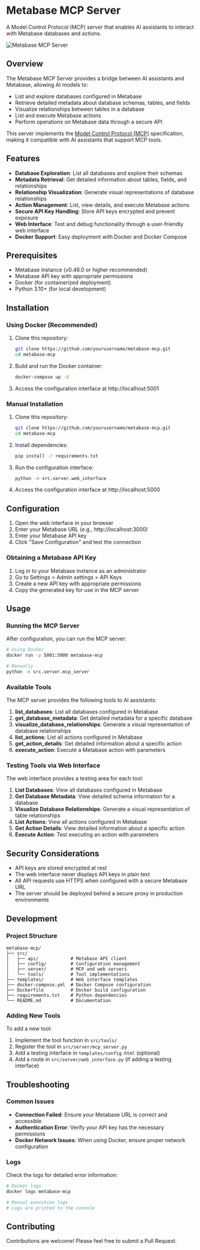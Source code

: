 # Metabase MCP Server

A Model Control Protocol (MCP) server that enables AI assistants to interact with Metabase databases and actions.

![Metabase MCP Server](https://path-to-screenshot.png)

## Overview

The Metabase MCP Server provides a bridge between AI assistants and Metabase, allowing AI models to:

- List and explore databases configured in Metabase
- Retrieve detailed metadata about database schemas, tables, and fields
- Visualize relationships between tables in a database
- List and execute Metabase actions
- Perform operations on Metabase data through a secure API

This server implements the [Model Control Protocol (MCP)](https://github.com/anthropics/mcp) specification, making it compatible with AI assistants that support MCP tools.

## Features

- **Database Exploration**: List all databases and explore their schemas
- **Metadata Retrieval**: Get detailed information about tables, fields, and relationships
- **Relationship Visualization**: Generate visual representations of database relationships
- **Action Management**: List, view details, and execute Metabase actions
- **Secure API Key Handling**: Store API keys encrypted and prevent exposure
- **Web Interface**: Test and debug functionality through a user-friendly web interface
- **Docker Support**: Easy deployment with Docker and Docker Compose

## Prerequisites

- Metabase instance (v0.46.0 or higher recommended)
- Metabase API key with appropriate permissions
- Docker (for containerized deployment)
- Python 3.10+ (for local development)

## Installation

### Using Docker (Recommended)

1. Clone this repository:
   ```bash
   git clone https://github.com/yourusername/metabase-mcp.git
   cd metabase-mcp
   ```

2. Build and run the Docker container:
   ```bash
   docker-compose up -d
   ```

3. Access the configuration interface at http://localhost:5001

### Manual Installation

1. Clone this repository:
   ```bash
   git clone https://github.com/yourusername/metabase-mcp.git
   cd metabase-mcp
   ```

2. Install dependencies:
   ```bash
   pip install -r requirements.txt
   ```

3. Run the configuration interface:
   ```bash
   python -m src.server.web_interface
   ```

4. Access the configuration interface at http://localhost:5000

## Configuration

1. Open the web interface in your browser
2. Enter your Metabase URL (e.g., http://localhost:3000)
3. Enter your Metabase API key
4. Click "Save Configuration" and test the connection

### Obtaining a Metabase API Key

1. Log in to your Metabase instance as an administrator
2. Go to Settings > Admin settings > API Keys
3. Create a new API key with appropriate permissions
4. Copy the generated key for use in the MCP server

## Usage

### Running the MCP Server

After configuration, you can run the MCP server:

```bash
# Using Docker
docker run -p 5001:5000 metabase-mcp

# Manually
python -m src.server.mcp_server
```

### Available Tools

The MCP server provides the following tools to AI assistants:

1. **list_databases**: List all databases configured in Metabase
2. **get_database_metadata**: Get detailed metadata for a specific database
3. **visualize_database_relationships**: Generate a visual representation of database relationships
4. **list_actions**: List all actions configured in Metabase
5. **get_action_details**: Get detailed information about a specific action
6. **execute_action**: Execute a Metabase action with parameters

### Testing Tools via Web Interface

The web interface provides a testing area for each tool:

1. **List Databases**: View all databases configured in Metabase
2. **Get Database Metadata**: View detailed schema information for a database
3. **Visualize Database Relationships**: Generate a visual representation of table relationships
4. **List Actions**: View all actions configured in Metabase
5. **Get Action Details**: View detailed information about a specific action
6. **Execute Action**: Test executing an action with parameters

## Security Considerations

- API keys are stored encrypted at rest
- The web interface never displays API keys in plain text
- All API requests use HTTPS when configured with a secure Metabase URL
- The server should be deployed behind a secure proxy in production environments

## Development

### Project Structure

```
metabase-mcp/
├── src/
│   ├── api/            # Metabase API client
│   ├── config/         # Configuration management
│   ├── server/         # MCP and web servers
│   └── tools/          # Tool implementations
├── templates/          # Web interface templates
├── docker-compose.yml  # Docker Compose configuration
├── Dockerfile          # Docker build configuration
├── requirements.txt    # Python dependencies
└── README.md           # Documentation
```

### Adding New Tools

To add a new tool:

1. Implement the tool function in `src/tools/`
2. Register the tool in `src/server/mcp_server.py`
3. Add a testing interface in `templates/config.html` (optional)
4. Add a route in `src/server/web_interface.py` (if adding a testing interface)

## Troubleshooting

### Common Issues

- **Connection Failed**: Ensure your Metabase URL is correct and accessible
- **Authentication Error**: Verify your API key has the necessary permissions
- **Docker Network Issues**: When using Docker, ensure proper network configuration

### Logs

Check the logs for detailed error information:

```bash
# Docker logs
docker logs metabase-mcp

# Manual execution logs
# Logs are printed to the console
```

## Contributing

Contributions are welcome! Please feel free to submit a Pull Request.



